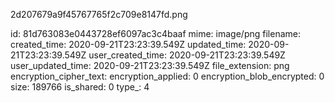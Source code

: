 2d207679a9f45767765f2c709e8147fd.png

id: 81d763083e0443728ef6097ac3c4baaf
mime: image/png
filename: 
created_time: 2020-09-21T23:23:39.549Z
updated_time: 2020-09-21T23:23:39.549Z
user_created_time: 2020-09-21T23:23:39.549Z
user_updated_time: 2020-09-21T23:23:39.549Z
file_extension: png
encryption_cipher_text: 
encryption_applied: 0
encryption_blob_encrypted: 0
size: 189766
is_shared: 0
type_: 4